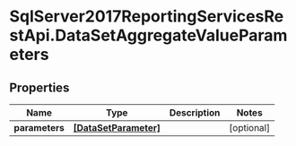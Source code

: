 # SqlServer2017ReportingServicesRestApi.DataSetAggregateValueParameters

## Properties
Name | Type | Description | Notes
------------ | ------------- | ------------- | -------------
**parameters** | [**[DataSetParameter]**](DataSetParameter.md) |  | [optional] 


